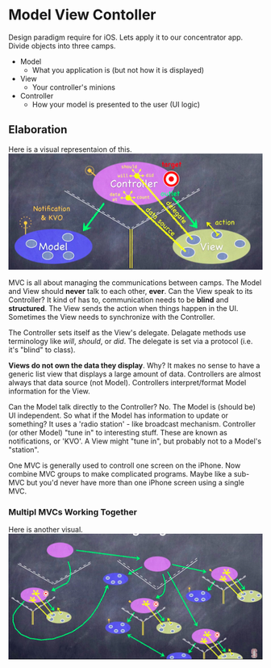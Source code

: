 # Model View Contoller

Design paradigm require for iOS. Lets apply it to our concentrator app. Divide objects into three camps.

* Model
    + What you application is (but not how it is displayed)
* View
    + Your controller's minions
* Controller
    + How your model is presented to the user (UI logic)

## Elaboration

Here is a visual representaion of this.
![single mvc](https://github.com/gil-ryan/grs-ios-pub/blob/master/img/single-mvc.png)

MVC is all about managing the communications between camps. The Model and View should __never__ talk to each other, __ever__. Can the View speak to its Controller? It kind of has to, communication needs to be __blind__ and __structured__. The View sends the action when things happen in the UI. Sometimes the View needs to synchronize with the Controller.

The Controller sets itself as the View's delegate. Delagate methods use terminology like _will_, _should_, or _did_. The delegate is set via a protocol (i.e. it's "blind" to class). 

__Views do not own the data they display__. Why? It makes no sense to have a generic list view that displays a large amount of data. Controllers are almost always that data source (not Model). Controllers interpret/format Model information for the View.

Can the Model talk directly to the Controller? No. The Model is (should be) UI independent. So what if the Model has information to update or something? It uses a 'radio station' - like broadcast mechanism. Controller (or other Model) "tune in" to interesting stuff. These are known as notifications, or 'KVO'. A View might "tune in", but probably not to a Model's "station".

One MVC is generally used to controll one screen on the iPhone. Now combine MVC groups to make complicated programs. Maybe like a sub-MVC but you'd never have more than one iPhone screen using a single MVC.

### Multipl MVCs Working Together

Here is another visual.
![multiple MVC for iOS app](https://github.com/gil-ryan/grs-ios-pub/blob/master/img/multiple-mvc.png)